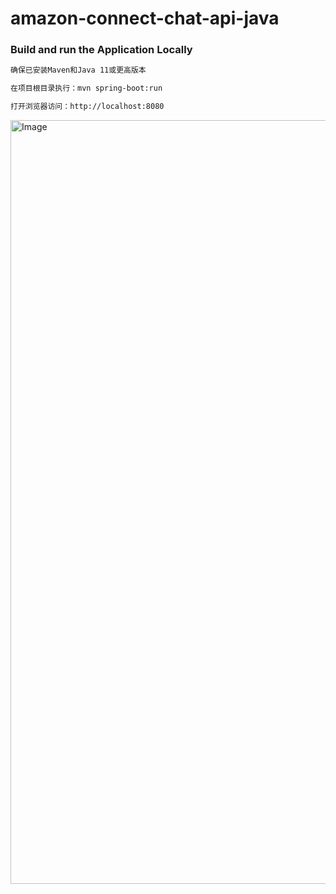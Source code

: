 # amazon-connect-chat-api-java

### Build and run the Application Locally

```bash
确保已安装Maven和Java 11或更高版本

在项目根目录执行：mvn spring-boot:run

打开浏览器访问：http://localhost:8080
```

<img width="1222" alt="Image" src="https://github.com/user-attachments/assets/3e4182cc-919b-46d2-a96e-7d47ee49b7c8" />
